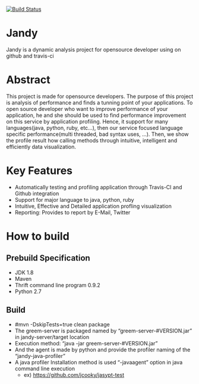 [![Build Status](https://travis-ci.org/jcooky/jandy.svg?branch=master)](https://travis-ci.org/jcooky/jandy)

# Jandy 
Jandy is a dynamic analysis project for opensource developer using on github and travis-ci

# Abstract
This project is made for opensource developers. The purpose of this project is analysis of performance and finds a tunning point of your applications. To open source developer who want to improve performance of your application, he and she should be used to find performance improvement on this service by application profiling. Hence, it support for many languages(java, python, ruby, etc…), then our service focused language specific performance(multi threaded, bad syntax uses, …). Then, we show the profile result how calling methods through intuitive, intelligent and efficiently data visualization.

# Key Features
* Automatically testing and profiling application through Travis-CI and Github integration
* Support for major language to java, python, ruby
* Intuitive, Effective and Detailed application profling visualization
* Reporting: Provides to report by E-Mail, Twitter

# How to build
## Prebuild Specification
* JDK 1.8
* Maven
* Thrift command line program 0.9.2
* Python 2.7

## Build
* #mvn -DskipTests=true clean package
* The greem-server is packaged named by “greem-server-#VERSION.jar” in jandy-server/target location
* Execution method: “java -jar greem-server-#VERSION.jar”
* And the agent is made by python and provide the profiler naming of the “jandy-java-profiler”
* A java profiler Installation method is used “-javaagent” option in java command line execution
  * ex) https://github.com/jcooky/jasypt-test
